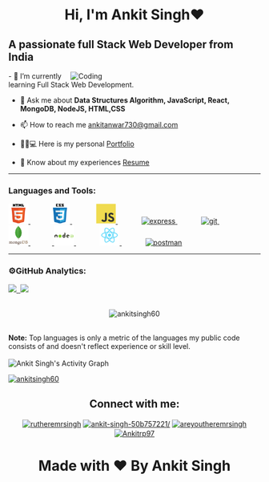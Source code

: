 <h1 align="center">Hi, I'm Ankit Singh❤️</h1>




<h2 align="left">A passionate full Stack Web Developer from India</h2>

<!-- <p align="right"> <img src="https://komarev.com/ghpvc/?username=ankitsingh60&label=Profile%20views&color=0e75b6&style=flat" alt="ankitsingh60" /> </p> -->



<!-- <p align="left"> <a href="https://twitter.com/rutheremrsingh" target="blank"><img src="https://img.shields.io/twitter/follow/rutheremrsingh?logo=twitter&style=for-the-badge" alt="rutheremrsingh" /></a> </p> -->



<div>
  <img align="right" alt="Coding" width="380" height="" src="https://media0.giphy.com/media/26tn33aiTi1jkl6H6/giphy.gif?cid=ecf05e473er51u1i2az0e31dvizdhictz96fk1wjmltw03hi&rid=giphy.gif&ct=g"/>  
- 🌱 I’m currently learning Full Stack Web Development.

- 💬 Ask me about **Data Structures Algorithm, JavaScript, React, MongoDB, NodeJS, HTML,CSS**

- 📫 How to reach me ankitanwar730@gmail.com

- 👨‍💻💻 Here is my personal [Portfolio](https://ankit-singh-portfolio.vercel.app/)

-  🧑‍ Know about my experiences [Resume](https://drive.google.com/file/d/1asacJa1Oa20jwVJIB8BG5q1CYf-O56gC/view?usp=sharing)
  
  </div>


<hr>

<h3 align="left">Languages and Tools:</h3>      
<!-- <br> -->

<p align="left"> <a href="https://www.w3.org/html/" target="_blank" rel="noreferrer"> <img src="https://raw.githubusercontent.com/devicons/devicon/master/icons/html5/html5-original-wordmark.svg" alt="html5" width="40" height="40"/> </a> &nbsp &nbsp  &nbsp &nbsp &nbsp <a href="https://www.w3schools.com/css/" target="_blank" rel="noreferrer"> <img src="https://raw.githubusercontent.com/devicons/devicon/master/icons/css3/css3-original-wordmark.svg" alt="css3" width="40" height="40"/> </a> &nbsp &nbsp &nbsp  &nbsp &nbsp &nbsp  <a href="https://developer.mozilla.org/en-US/docs/Web/JavaScript" target="_blank" rel="noreferrer"> <img src="https://raw.githubusercontent.com/devicons/devicon/master/icons/javascript/javascript-original.svg" alt="javascript" width="40" height="40"/> </a> &nbsp &nbsp &nbsp  &nbsp &nbsp &nbsp <a href="https://expressjs.com" target="_blank" rel="noreferrer"> <img src="https://www.chrisjmendez.com/content/images/2018/12/ExpressJS.jpg" alt="express" width="40" height="40"/> </a>&nbsp &nbsp &nbsp  &nbsp &nbsp &nbsp <a href="https://git-scm.com/" target="_blank" rel="noreferrer"> <img src="https://www.vectorlogo.zone/logos/git-scm/git-scm-icon.svg" alt="git" width="40" height="40"/> </a>  &nbsp &nbsp &nbsp  &nbsp &nbsp &nbsp <a href="https://www.mongodb.com/" target="_blank" rel="noreferrer"> <img src="https://raw.githubusercontent.com/devicons/devicon/master/icons/mongodb/mongodb-original-wordmark.svg" alt="mongodb" width="40" height="40"/> </a>  &nbsp &nbsp &nbsp  &nbsp &nbsp &nbsp<a href="https://nodejs.org" target="_blank" rel="noreferrer"> <img src="https://raw.githubusercontent.com/devicons/devicon/master/icons/nodejs/nodejs-original-wordmark.svg" alt="nodejs" width="40" height="40"/> </a> &nbsp &nbsp &nbsp  &nbsp &nbsp &nbsp <a href="https://www.w3.org/html/" target="_blank" rel="noreferrer"> <img src="https://raw.githubusercontent.com/github/explore/80688e429a7d4ef2fca1e82350fe8e3517d3494d/topics/react/react.png" alt="html5" width="40" height="40"/> </a>  &nbsp &nbsp &nbsp  &nbsp &nbsp &nbsp <a href="https://postman.com" target="_blank" rel="noreferrer"> <img src="https://www.vectorlogo.zone/logos/getpostman/getpostman-icon.svg" alt="postman" width="40" height="40"/> </a> </p>
<hr>


<!-- <h3 align="left">GitHub Stats:</h3>


<p><img width="50%"  src="https://github-readme-stats.vercel.app/api?username=AnkitSingh60&show_icons=true&theme=radical" alt="ankitsingh60" /></p>

<p><img width="50%" src="https://github-readme-stats.vercel.app/api/top-langs?username=ankitsingh60&show_icons=true&theme=radical&locale=en&layout=compact" alt="ankitsingh60" /></p> -->

<div>
<h3>⚙GitHub Analytics:</h3>
<a href="https://github.com/ankitsingh60">
  <img height="165em" src="https://github-readme-stats.vercel.app/api?username=ankitsingh60&show_icons=true&theme=radical" />
  &nbsp<img height="165em" src="https://github-readme-stats.vercel.app/api/top-langs?username=ankitsingh60&show_icons=true&theme=radical&locale=en&layout=compact" />
</a>
 </div>
 <br/>
 
  <div align="center">
   <p><img  width="450"  src="https://github-readme-streak-stats.herokuapp.com/?user=ankitsingh60&theme=radical" alt="ankitsingh60" /></p>
   </div>
 <br/>
   <b>Note:</b> Top languages is only a metric of the languages my public code consists of and doesn't reflect experience or skill level.
<br/>
<br/>

 <img alt="Ankit Singh's Activity Graph" src="https://activity-graph.herokuapp.com/graph?username=ankitsingh60&bg_color=0D1117&color=5BCDEC&line=5BCDEC&point=FFFFFF&hide_border=true" />

<!-- <p><img  width="50%" align="center" src="https://github-readme-streak-stats.herokuapp.com/?user=ankitsingh60&theme=radical" alt="ankitsingh60" /></p> -->

<p align="left" > <a href="https://github.com/ryo-ma/github-profile-trophy"><img  width="1500" src="https://github-profile-trophy.vercel.app/?username=ankitsingh60&theme=radical" alt="ankitsingh60" /></a> </p>

<h2 align="center">Connect with me:</h2>
<p align="center">
<a href="https://twitter.com/rutheremrsingh" target="blank"><img align="center" src="https://raw.githubusercontent.com/rahuldkjain/github-profile-readme-generator/master/src/images/icons/Social/twitter.svg" alt="rutheremrsingh" height="30" width="40" /></a>
<a href="https://linkedin.com/in/ankit-singh-50b757221/" target="blank"><img align="center" src="https://raw.githubusercontent.com/rahuldkjain/github-profile-readme-generator/master/src/images/icons/Social/linked-in-alt.svg" alt="ankit-singh-50b757221/" height="30" width="40" /></a>
<a href="https://instagram.com/areyoutheremrsingh" target="blank"><img align="center" src="https://raw.githubusercontent.com/rahuldkjain/github-profile-readme-generator/master/src/images/icons/Social/instagram.svg" alt="areyoutheremrsingh" height="30" width="40" /></a>
<a href="https://facebook.com/ankitrp97" target="blank"><img align="center" src="https://raw.githubusercontent.com/rahuldkjain/github-profile-readme-generator/master/src/images/icons/Social/facebook.svg" alt="Ankitrp97" height="30" width="40" /></a>  
</p> 
<h1 align="center">Made with ❤️ By Ankit Singh</h1>
